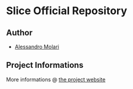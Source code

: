 Slice Official Repository
===============================================================================
## Author
* [Alessandro Molari](http://molarialessandro.info)

## Project Informations
More informations @ [the project website](http://molarialessandro.info/slice-official-repository)

